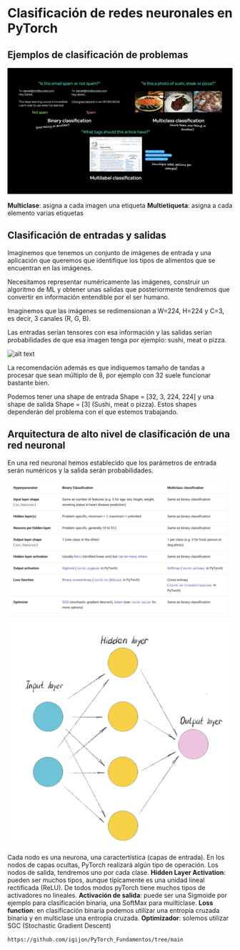 # Clasificación de redes neuronales en PyTorch

## Ejemplos de clasificación de problemas

![alt text](image-6.png)

**Multiclase**: asigna a cada imagen una etiqueta
**Multietiqueta**: asigna a cada elemento varias etiquetas

## Clasificación de entradas y salidas

Imaginemos que tenemos un conjunto de imágenes de entrada y una aplicación que queremos que identifique los tipos de alimentos que se encuentran en las imágenes.

Necesitamos representar numéricamente las imágenes, construir un algoritmo de ML y obtener unas salidas que posteriormente tendremos que convertir en información entendible por el ser humano.

Imaginemos que las imágenes se redimensionan a W=224, H=224 y C=3, es decir, 3 canales (R, G, B).

Las entradas serían tensores con esa información y las salidas serían probabilidades de que esa imagen tenga por ejemplo: sushi, meat o pizza.

![alt text](image-7.png)

La recomendación además es que indiquemos tamaño de tandas a procesar que sean múltiplo de 8, por ejemplo con 32 suele funcionar bastante bien.

Podemos tener una shape de entrada Shape = [32, 3, 224, 224] y una shape de salida Shape = [3] (Sushi, meat o pizza). Estos shapes dependerán del problema con el que estemos trabajando.

## Arquitectura de alto nivel de clasificación de una red neuronal

En una red neuronal hemos establecido que los parámetros de entrada serán numéricos y la salida serán probabilidades.

![alt text](image-8.png)

![alt text](image-9.png)

Cada nodo es una neurona, una caractertística (capas de entrada).
En los nodos de capas ocultas, PyTorch realizará algún tipo de operación.
Los nodos de salida, tendremos uno por cada clase.
**Hidden Layer Activation**: pueden ser muchos tipos, aunque típicamente es una unidad lineal rectificada (ReLU). De todos modos pyTorch tiene muchos tipos de activadores no lineales.
**Activación de salida**: puede ser una Sigmoide por ejemplo para clasificación binaria, una SoftMax para muilticlase.
**Loss function**: en clasificación binaria podemos utilizar una entropía cruzada binaria y en multiclase una entropía cruzada.
**Optimizador**: solemos utilizar SGC (Stochastic Gradient Descent)


```{note}
https://github.com/igijon/PyTorch_Fundamentos/tree/main
```

